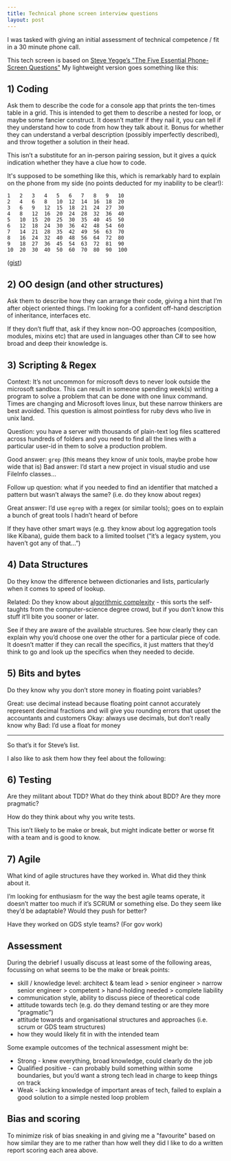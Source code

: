 ```yaml
---
title: Technical phone screen interview questions
layout: post
---
```


I was tasked with giving an initial assessment of technical competence / fit in a 30 minute phone call.

This tech screen is based on [Steve Yegge’s "The Five Essential Phone-Screen Questions"](https://sites.google.com/site/steveyegge2/five-essential-phone-screen-questions)
My lightweight version goes something like this:

## 1) Coding

Ask them to describe the code for a console app that prints the ten-times table in a grid. This is intended to get them to describe a nested for loop, or maybe some fancier construct. It doesn’t matter if they nail it, you can tell if they understand how to code from how they talk about it. Bonus for whether they can understand a verbal description (possibly imperfectly described), and throw together a solution in their head.

This isn’t a substitute for an in-person pairing session, but it gives a quick indication whether they have a clue how to code.

It's supposed to be something like this, which is remarkably hard to explain on the phone from my side (no points deducted for my inability to be clear!):

```
1	2	3	4	5	6	7	8	9	10
2	4	6	8	10	12	14	16	18	20
3	6	9	12	15	18	21	24	27	30
4	8	12	16	20	24	28	32	36	40
5	10	15	20	25	30	35	40	45	50
6	12	18	24	30	36	42	48	54	60
7	14	21	28	35	42	49	56	63	70
8	16	24	32	40	48	56	64	72	80
9	18	27	36	45	54	63	72	81	90
10	20	30	40	50	60	70	80	90	100

```

([gist](https://gist.github.com/timabell/6aaf930fa97854584192faa9ca81e290))

## 2) OO design (and other structures)

Ask them to describe how they can arrange their code, giving a hint that I’m after object oriented things. I’m looking for a confident off-hand description of inheritance, interfaces etc.

If they don’t fluff that, ask if they know non-OO approaches (composition, modules, mixins etc) that are used in languages other than C# to see how broad and deep their knowledge is.

## 3) Scripting & Regex

Context: It’s not uncommon for microsoft devs to never look outside the microsoft sandbox. This can result in someone spending week(s) writing a program to solve a problem that can be done with one linux command. Times are changing and Microsoft loves linux, but these narrow thinkers are best avoided. This question is almost pointless for ruby devs who live in unix land.

Question: you have a server with thousands of plain-text log files scattered across hundreds of folders and you need to find all the lines with a particular user-id in them to solve a production problem.

Good answer: `grep` (this means they know of unix tools, maybe probe how wide that is)
Bad answer: I’d start a new project in visual studio and use FileInfo classes…

Follow up question: what if you needed to find an identifier that matched a pattern but wasn’t always the same? (i.e. do they know about regex)

Great answer: I’d use `egrep` with a regex (or similar tools); goes on to explain a bunch of great tools I hadn’t heard of before

If they have other smart ways (e.g. they know about log aggregation tools like Kibana), guide them back to a limited toolset (“it’s a legacy system, you haven’t got any of that...”)

## 4) Data Structures

Do they know the difference between dictionaries and lists, particularly when it comes to speed of lookup.

Related: Do they know about [algorithmic complexity](https://www.bigocheatsheet.com/) - this sorts the self-taughts from the computer-science degree crowd, but if you don’t know this stuff it’ll bite you sooner or later.

See if they are aware of the available structures.
See how clearly they can explain why you’d choose one over the other for a particular piece of code.
It doesn’t matter if they can recall the specifics, it just matters that they’d think to go and look up the specifics when they needed to decide.

## 5) Bits and bytes

Do they know why you don’t store money in floating point variables?

Great: use decimal instead because floating point cannot accurately represent decimal fractions and will give you rounding errors that upset the accountants and customers
Okay: always use decimals, but don’t really know why
Bad: I’d use a float for money

---

So that’s it for Steve’s list.

I also like to ask them how they feel about the following:

## 6) Testing

Are they militant about TDD? What do they think about BDD? Are they more pragmatic?

How do they think about why you write tests.

This isn’t likely to be make or break, but might indicate better or worse fit with a team and is good to know.

## 7) Agile

What kind of agile structures have they worked in. What did they think about it.

I’m looking for enthusiasm for the way the best agile teams operate, it doesn’t matter too much if it’s SCRUM or something else. Do they seem like they’d be adaptable? Would they push for better?

Have they worked on GDS style teams? (For gov work)

## Assessment

During the debrief I usually discuss at least some of the following areas, focussing on what seems to be the make or break points:

* skill / knowledge level: architect & team lead > senior engineer > narrow senior engineer > competent > hand-holding needed > complete liability
* communication style, ability to discuss piece of theoretical code
* attitude towards tech (e.g. do they demand testing or are they more “pragmatic”)
* attitude towards and organisational structures and approaches (i.e. scrum or GDS team structures)
* how they would likely fit in with the intended team

Some example outcomes of the technical assessment might be:

* Strong - knew everything, broad knowledge, could clearly do the job
* Qualified positive - can probably build something within some boundaries, but you’d want a strong tech lead in charge to keep things on track
* Weak - lacking knowledge of important areas of tech, failed to explain a good solution to a simple nested loop problem

## Bias and scoring

To minimize risk of bias sneaking in and giving me a "favourite" based on how similar they are to me rather than how well they did I like to do a written report scoring each area above.

